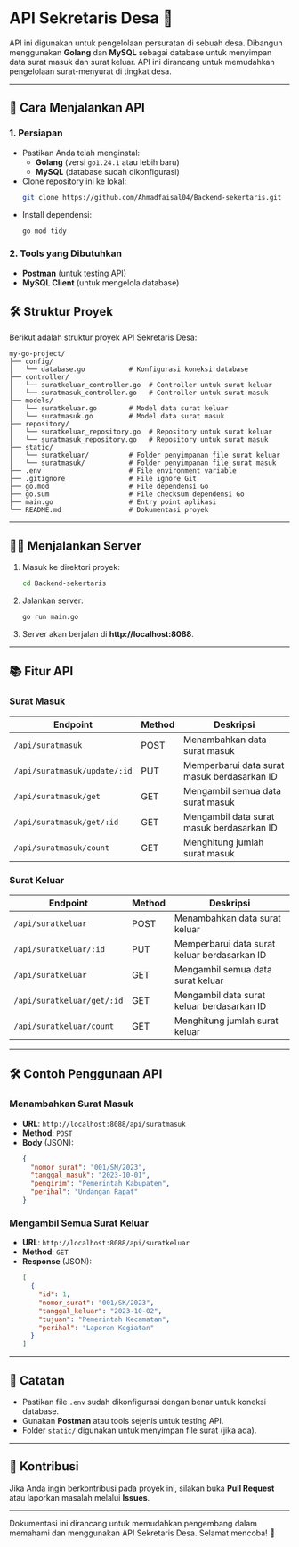 


# API Sekretaris Desa 📄

API ini digunakan untuk pengelolaan persuratan di sebuah desa. Dibangun menggunakan **Golang** dan **MySQL** sebagai database untuk menyimpan data surat masuk dan surat keluar. API ini dirancang untuk memudahkan pengelolaan surat-menyurat di tingkat desa.

---

## 🚀 Cara Menjalankan API

### 1. **Persiapan**
- Pastikan Anda telah menginstal:
  - **Golang** (versi `go1.24.1` atau lebih baru)
  - **MySQL** (database sudah dikonfigurasi)
- Clone repository ini ke lokal:
  ```bash
  git clone https://github.com/Ahmadfaisal04/Backend-sekertaris.git
  ```
- Install dependensi:
  ```bash
  go mod tidy
  ```

### 2. **Tools yang Dibutuhkan**
- **Postman** (untuk testing API)
- **MySQL Client** (untuk mengelola database)


## 🛠️ Struktur Proyek

Berikut adalah struktur proyek API Sekretaris Desa:

```
my-go-project/
├── config/
│   └── database.go           # Konfigurasi koneksi database
├── controller/
│   └── suratkeluar_controller.go  # Controller untuk surat keluar
│   └── suratmasuk_controller.go   # Controller untuk surat masuk
├── models/
│   └── suratkeluar.go        # Model data surat keluar
│   └── suratmasuk.go         # Model data surat masuk
├── repository/
│   └── suratkeluar_repository.go  # Repository untuk surat keluar
│   └── suratmasuk_repository.go   # Repository untuk surat masuk
├── static/
│   └── suratkeluar/          # Folder penyimpanan file surat keluar
│   └── suratmasuk/           # Folder penyimpanan file surat masuk
├── .env                      # File environment variable
├── .gitignore                # File ignore Git
├── go.mod                    # File dependensi Go
├── go.sum                    # File checksum dependensi Go
├── main.go                   # Entry point aplikasi
└── README.md                 # Dokumentasi proyek
```

---

## 🏃‍♂️ Menjalankan Server

1. Masuk ke direktori proyek:
   ```bash
   cd Backend-sekertaris
   ```
2. Jalankan server:
   ```bash
   go run main.go
   ```
3. Server akan berjalan di **http://localhost:8088**.

---

## 📚 Fitur API

### **Surat Masuk**
| **Endpoint**                          | **Method** | **Deskripsi**                               |
|---------------------------------------|------------|---------------------------------------------|
| `/api/suratmasuk`                     | POST       | Menambahkan data surat masuk                |
| `/api/suratmasuk/update/:id`          | PUT        | Memperbarui data surat masuk berdasarkan ID |
| `/api/suratmasuk/get`                 | GET        | Mengambil semua data surat masuk           |
| `/api/suratmasuk/get/:id`             | GET        | Mengambil data surat masuk berdasarkan ID  |
| `/api/suratmasuk/count`               | GET        | Menghitung jumlah surat masuk              |

### **Surat Keluar**
| **Endpoint**                          | **Method** | **Deskripsi**                               |
|---------------------------------------|------------|---------------------------------------------|
| `/api/suratkeluar`                    | POST       | Menambahkan data surat keluar               |
| `/api/suratkeluar/:id`                | PUT        | Memperbarui data surat keluar berdasarkan ID|
| `/api/suratkeluar`                    | GET        | Mengambil semua data surat keluar           |
| `/api/suratkeluar/get/:id`            | GET        | Mengambil data surat keluar berdasarkan ID  |
| `/api/suratkeluar/count`              | GET        | Menghitung jumlah surat keluar              |

---

## 🛠️ Contoh Penggunaan API

### **Menambahkan Surat Masuk**
- **URL**: `http://localhost:8088/api/suratmasuk`
- **Method**: `POST`
- **Body** (JSON):
  ```json
  {
    "nomor_surat": "001/SM/2023",
    "tanggal_masuk": "2023-10-01",
    "pengirim": "Pemerintah Kabupaten",
    "perihal": "Undangan Rapat"
  }
  ```

### **Mengambil Semua Surat Keluar**
- **URL**: `http://localhost:8088/api/suratkeluar`
- **Method**: `GET`
- **Response** (JSON):
  ```json
  [
    {
      "id": 1,
      "nomor_surat": "001/SK/2023",
      "tanggal_keluar": "2023-10-02",
      "tujuan": "Pemerintah Kecamatan",
      "perihal": "Laporan Kegiatan"
    }
  ]
  ```

---

## 📝 Catatan
- Pastikan file `.env` sudah dikonfigurasi dengan benar untuk koneksi database.
- Gunakan **Postman** atau tools sejenis untuk testing API.
- Folder `static/` digunakan untuk menyimpan file surat (jika ada).

---

## 🤝 Kontribusi
Jika Anda ingin berkontribusi pada proyek ini, silakan buka **Pull Request** atau laporkan masalah melalui **Issues**.

---

Dokumentasi ini dirancang untuk memudahkan pengembang dalam memahami dan menggunakan API Sekretaris Desa. Selamat mencoba! 🚀

